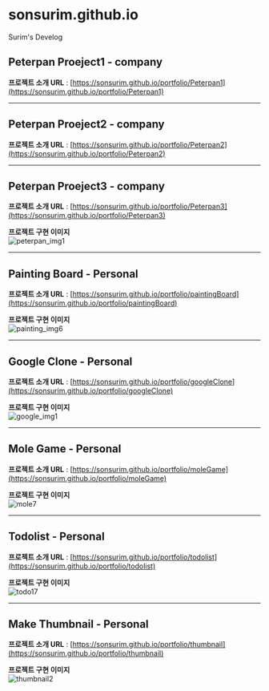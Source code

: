 # sonsurim.github.io
Surim's Develog

## Peterpan Proeject1 - company
**프로젝트 소개 URL** : [https://sonsurim.github.io/portfolio/Peterpan1](https://sonsurim.github.io/portfolio/Peterpan1)
- - -

## Peterpan Proeject2 - company
**프로젝트 소개 URL** : [https://sonsurim.github.io/portfolio/Peterpan2](https://sonsurim.github.io/portfolio/Peterpan2)
- - -

## Peterpan Proeject3 - company
**프로젝트 소개 URL** : [https://sonsurim.github.io/portfolio/Peterpan3](https://sonsurim.github.io/portfolio/Peterpan3)<br/>

**프로젝트 구현 이미지**<br/>
![peterpan_img1](https://sonsurim.github.io/portfolio/img/peterpan_img1.PNG)
- - -

## Painting Board - Personal
**프로젝트 소개 URL** : [https://sonsurim.github.io/portfolio/paintingBoard](https://sonsurim.github.io/portfolio/paintingBoard)<br/>

**프로젝트 구현 이미지**<br/>
![painting_img6](https://sonsurim.github.io/portfolio/img/painting_img6.png)
- - -

## Google Clone - Personal
**프로젝트 소개 URL** : [https://sonsurim.github.io/portfolio/googleClone](https://sonsurim.github.io/portfolio/googleClone)<br/>

**프로젝트 구현 이미지**<br/>
![google_img1](https://sonsurim.github.io/portfolio/img/google_img1.PNG)<br/>
- - -

## Mole Game - Personal
**프로젝트 소개 URL** : [https://sonsurim.github.io/portfolio/moleGame](https://sonsurim.github.io/portfolio/moleGame)<br/>

**프로젝트 구현 이미지**<br/>
![mole7](https://sonsurim.github.io/portfolio/img/mole7.PNG)
- - -

## Todolist - Personal
**프로젝트 소개 URL** : [https://sonsurim.github.io/portfolio/todolist](https://sonsurim.github.io/portfolio/todolist)<br/>

**프로젝트 구현 이미지**<br/>
![todo17](https://sonsurim.github.io/portfolio/img/todo17.PNG)
- - -

## Make Thumbnail - Personal
**프로젝트 소개 URL** : [https://sonsurim.github.io/portfolio/thumbnail](https://sonsurim.github.io/portfolio/thumbnail)<br/>

**프로젝트 구현 이미지**<br/>
![thumbnail2](https://sonsurim.github.io/portfolio/img/thumbnail2.PNG)